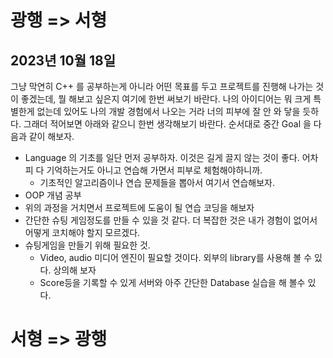 # 광행 => 서형
## 2023년 10월 18일
그냥 막연히 C++ 를 공부하는게 아니라 어떤 목표를 두고 프로젝트를 진행해 나가는 것이 좋겠는데, 뭘 해보고 싶은지 여기에 한번 써보기 바란다.
나의 아이디어는 뭐 크게 특별한게 없는데 있어도 나의 개발 경험에서 나오는 거라 너의 피부에 잘 안 와 닿을 듯하다. 그래더 적어보면 아래와 같으니 한번 생각해보기 바란다.
순서대로 중간 Goal 을 다음과 같이 해보자.
- Language 의 기초를 일단 먼저 공부하자. 이것은 길게 끌지 않는 것이 좋다. 어차피 다 기억하는거도 아니고 연습해 가면서 피부로 체험해야하니까.
  - 기초적인 알고리즘이나 연습 문제들을 뽑아서 여기서 연습해보자.
- OOP 개념 공부
- 위의 과정을 거치면서 프로젝트에 도움이 될 연습 코딩을 해보자
- 간단한 슈팅 게임정도를 만들 수 있을 것 같다. 더 복잡한 것은 내가 경험이 없어서 어떻게 코치해야 할지 모르겠다.
- 슈팅게임을 만들기 위해 필요한 것.
  - Video, audio 미디어 엔진이 필요할 것이다. 외부의 library를 사용해 볼 수 있다. 상의해 보자
  - Score등을 기록할 수 있게 서버와 아주 간단한 Database 실습을 해 볼수 있다.

# 서형 => 광행

